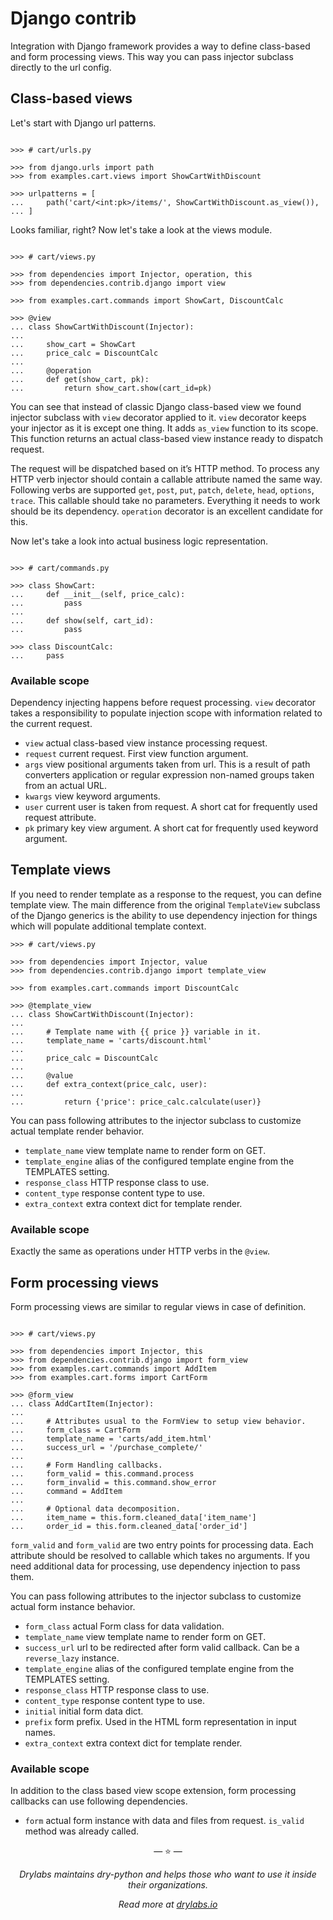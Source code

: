 # Django contrib

Integration with Django framework provides a way to define class-based
and form processing views. This way you can pass injector subclass
directly to the url config.

## Class-based views

Let's start with Django url patterns.

```pycon

>>> # cart/urls.py

>>> from django.urls import path
>>> from examples.cart.views import ShowCartWithDiscount

>>> urlpatterns = [
...     path('cart/<int:pk>/items/', ShowCartWithDiscount.as_view()),
... ]

```

Looks familiar, right? Now let's take a look at the views module.

```pycon

>>> # cart/views.py

>>> from dependencies import Injector, operation, this
>>> from dependencies.contrib.django import view

>>> from examples.cart.commands import ShowCart, DiscountCalc

>>> @view
... class ShowCartWithDiscount(Injector):
...
...     show_cart = ShowCart
...     price_calc = DiscountCalc
...
...     @operation
...     def get(show_cart, pk):
...         return show_cart.show(cart_id=pk)

```

You can see that instead of classic Django class-based view we found
injector subclass with `view` decorator applied to it. `view` decorator
keeps your injector as it is except one thing. It adds `as_view`
function to its scope. This function returns an actual class-based view
instance ready to dispatch request.

The request will be dispatched based on it’s HTTP method. To process any
HTTP verb injector should contain a callable attribute named the same
way. Following verbs are supported `get`, `post`, `put`, `patch`,
`delete`, `head`, `options`, `trace`. This callable should take no
parameters. Everything it needs to work should be its dependency.
`operation` decorator is an excellent candidate for this.

Now let's take a look into actual business logic representation.

```pycon

>>> # cart/commands.py

>>> class ShowCart:
...     def __init__(self, price_calc):
...         pass
...
...     def show(self, cart_id):
...         pass

>>> class DiscountCalc:
...     pass

```

### Available scope

Dependency injecting happens before request processing. `view` decorator
takes a responsibility to populate injection scope with information
related to the current request.

- `view` actual class-based view instance processing request.
- `request` current request. First view function argument.
- `args` view positional arguments taken from url. This is a result of
  path converters application or regular expression non-named groups
  taken from an actual URL.
- `kwargs` view keyword arguments.
- `user` current user is taken from request. A short cat for
  frequently used request attribute.
- `pk` primary key view argument. A short cat for frequently used
  keyword argument.

## Template views

If you need to render template as a response to the request, you can
define template view. The main difference from the original
`TemplateView` subclass of the Django generics is the ability to use
dependency injection for things which will populate additional
template context.

```pycon
>>> # cart/views.py

>>> from dependencies import Injector, value
>>> from dependencies.contrib.django import template_view

>>> from examples.cart.commands import DiscountCalc

>>> @template_view
... class ShowCartWithDiscount(Injector):
...
...     # Template name with {{ price }} variable in it.
...     template_name = 'carts/discount.html'
...
...     price_calc = DiscountCalc
...
...     @value
...     def extra_context(price_calc, user):
...
...         return {'price': price_calc.calculate(user)}

```

You can pass following attributes to the injector subclass to
customize actual template render behavior.

- `template_name` view template name to render form on GET.
- `template_engine` alias of the configured template engine from the
  TEMPLATES setting.
- `response_class` HTTP response class to use.
- `content_type` response content type to use.
- `extra_context` extra context dict for template render.

### Available scope

Exactly the same as operations under HTTP verbs in the `@view`.

## Form processing views

Form processing views are similar to regular views in case of
definition.

```pycon

>>> # cart/views.py

>>> from dependencies import Injector, this
>>> from dependencies.contrib.django import form_view
>>> from examples.cart.commands import AddItem
>>> from examples.cart.forms import CartForm

>>> @form_view
... class AddCartItem(Injector):
...
...     # Attributes usual to the FormView to setup view behavior.
...     form_class = CartForm
...     template_name = 'carts/add_item.html'
...     success_url = '/purchase_complete/'
...
...     # Form Handling callbacks.
...     form_valid = this.command.process
...     form_invalid = this.command.show_error
...     command = AddItem
...
...     # Optional data decomposition.
...     item_name = this.form.cleaned_data['item_name']
...     order_id = this.form.cleaned_data['order_id']

```

`form_valid` and `form_valid` are two entry points for processing data.
Each attribute should be resolved to callable which takes no arguments.
If you need additional data for processing, use dependency injection to
pass them.

You can pass following attributes to the injector subclass to customize
actual form instance behavior.

- `form_class` actual Form class for data validation.
- `template_name` view template name to render form on GET.
- `success_url` url to be redirected after form valid callback. Can be
  a `reverse_lazy` instance.
- `template_engine` alias of the configured template engine from the
  TEMPLATES setting.
- `response_class` HTTP response class to use.
- `content_type` response content type to use.
- `initial` initial form data dict.
- `prefix` form prefix. Used in the HTML form representation in input
  names.
- `extra_context` extra context dict for template render.

### Available scope

In addition to the class based view scope extension, form processing
callbacks can use following dependencies.

- `form` actual form instance with data and files from
  request. `is_valid` method was already called.

<p align="center">&mdash; ⭐️ &mdash;</p>
<p align="center"><i>Drylabs maintains dry-python and helps those who want to use it inside their organizations.</i></p>
<p align="center"><i>Read more at <a href="https://drylabs.io">drylabs.io</a></i></p>

